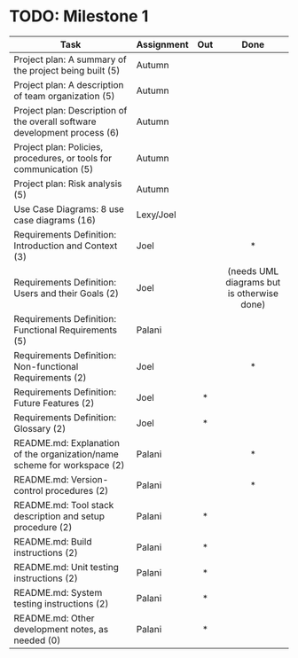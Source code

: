 # TODO: Milestone 1

| Task                                                                      | Assignment| Out | Done |
|---------------------------------------------------------------------------|-----------|:---:|:----:|
| Project plan: A summary of the project being built (5)                    | Autumn    |     |      |
| Project plan: A description of team organization (5)                      | Autumn    |     |      |
| Project plan: Description of the overall software development process (6) | Autumn    |     |      |
| Project plan: Policies, procedures, or tools for communication (5)        | Autumn    |     |      |
| Project plan: Risk analysis (5)                                           | Autumn    |     |      |
| Use Case Diagrams: 8 use case diagrams (16)                               | Lexy/Joel |     |      |
| Requirements Definition: Introduction and Context (3)                     | Joel      |     |  *   |
| Requirements Definition: Users and their Goals (2)                        | Joel      |     | (needs UML diagrams but is otherwise done)  |
| Requirements Definition: Functional Requirements (5)                      | Palani    |     |      |
| Requirements Definition: Non-functional Requirements (2)                  | Joel      |     |  *   |
| Requirements Definition: Future Features (2)                              | Joel      |  *  |      |
| Requirements Definition: Glossary (2)                                     | Joel      |  *  |      |
| README.md: Explanation of the organization/name scheme for workspace (2)  | Palani    |     | *    |
| README.md: Version-control procedures (2)                                 | Palani    |     | *    |
| README.md: Tool stack description and setup procedure (2)                 | Palani    | *   |      |
| README.md: Build instructions (2)                                         | Palani    | *   |      |
| README.md: Unit testing instructions (2)                                  | Palani    | *   |      |
| README.md: System testing instructions (2)                                | Palani    | *   |      |
| README.md: Other development notes, as needed (0)                         | Palani    | *   |      |
